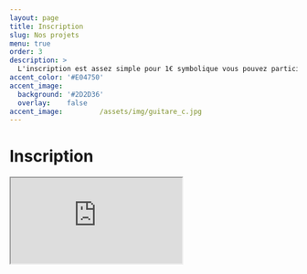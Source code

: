 ```yaml
---
layout: page
title: Inscription
slug: Nos projets
menu: true
order: 3
description: >
  L'inscription est assez simple pour 1€ symbolique vous pouvez participer à tous les événements de l'association et particper à des projets incroyable et ainsi réaliser vos projets personels que vous pensiez impossible à réaliser !
accent_color: '#E04750'
accent_image:         
  background: '#2D2D36'
  overlay:    false  
accent_image:         /assets/img/guitare_c.jpg
---
```

 
 # Inscription

<iframe id="haWidget" allowtransparency="true" scrolling="auto" src="https://www.helloasso.com/associations/association-de-robotique-de-l-esiee-amiens/adhesions/adhesion-unimakers/widget" ></iframe>